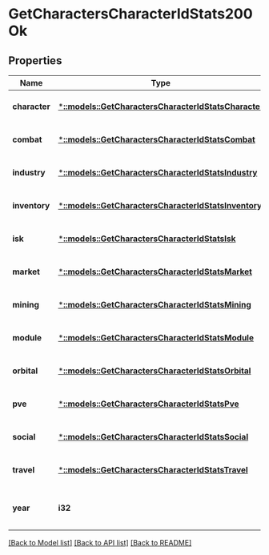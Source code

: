 # GetCharactersCharacterIdStats200Ok

## Properties
Name | Type | Description | Notes
------------ | ------------- | ------------- | -------------
**character** | [***::models::GetCharactersCharacterIdStatsCharacter**](get_characters_character_id_stats_character.md) |  | [optional] [default to null]
**combat** | [***::models::GetCharactersCharacterIdStatsCombat**](get_characters_character_id_stats_combat.md) |  | [optional] [default to null]
**industry** | [***::models::GetCharactersCharacterIdStatsIndustry**](get_characters_character_id_stats_industry.md) |  | [optional] [default to null]
**inventory** | [***::models::GetCharactersCharacterIdStatsInventory**](get_characters_character_id_stats_inventory.md) |  | [optional] [default to null]
**isk** | [***::models::GetCharactersCharacterIdStatsIsk**](get_characters_character_id_stats_isk.md) |  | [optional] [default to null]
**market** | [***::models::GetCharactersCharacterIdStatsMarket**](get_characters_character_id_stats_market.md) |  | [optional] [default to null]
**mining** | [***::models::GetCharactersCharacterIdStatsMining**](get_characters_character_id_stats_mining.md) |  | [optional] [default to null]
**module** | [***::models::GetCharactersCharacterIdStatsModule**](get_characters_character_id_stats_module.md) |  | [optional] [default to null]
**orbital** | [***::models::GetCharactersCharacterIdStatsOrbital**](get_characters_character_id_stats_orbital.md) |  | [optional] [default to null]
**pve** | [***::models::GetCharactersCharacterIdStatsPve**](get_characters_character_id_stats_pve.md) |  | [optional] [default to null]
**social** | [***::models::GetCharactersCharacterIdStatsSocial**](get_characters_character_id_stats_social.md) |  | [optional] [default to null]
**travel** | [***::models::GetCharactersCharacterIdStatsTravel**](get_characters_character_id_stats_travel.md) |  | [optional] [default to null]
**year** | **i32** | Gregorian year for this set of aggregates | [default to null]

[[Back to Model list]](../README.md#documentation-for-models) [[Back to API list]](../README.md#documentation-for-api-endpoints) [[Back to README]](../README.md)


